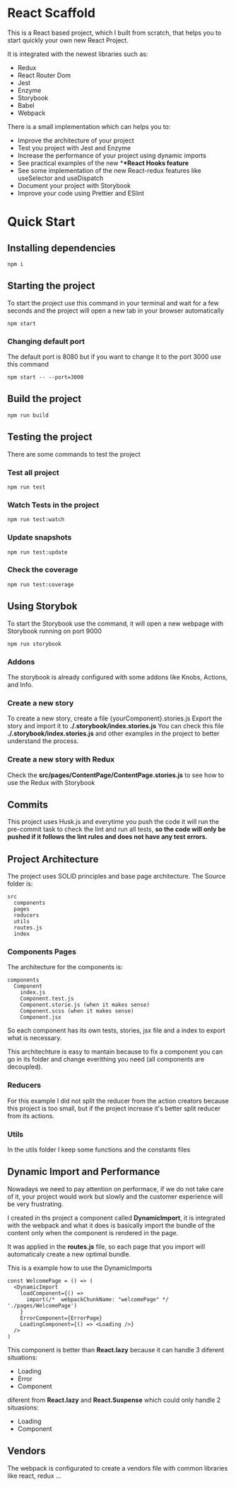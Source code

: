 # React Scaffold

This is a React based project, which I built from scratch, that helps you to start quickly your own new React Project.

It is integrated with the newest libraries such as:

- Redux
- React Router Dom
- Jest
- Enzyme
- Storybook
- Babel
- Webpack

There is a small implementation which can helps you to:

- Improve the architecture of your project
- Test you project with Jest and Enzyme
- Increase the performance of your project using dynamic imports
- See practical examples of the new \***\*React Hooks feature**
- See some implementation of the new React-redux features like useSelector and useDispatch
- Document your project with Storybook
- Improve your code using Prettier and ESlint

# Quick Start

## Installing dependencies

```
npm i
```


## Starting the project

To start the project use this command in your terminal and wait for a few seconds and the project will open a new tab in your browser automatically

```
npm start
```


### Changing default port

The default port is 8080 but if you want to change it to the port 3000 use this command

```
npm start -- --port=3000
```

## Build the project

```
npm run build
```

## Testing the project

There are some commands to test the project

### Test all project

```
npm run test
```

### Watch Tests in the project

```
npm run test:watch
```

### Update snapshots

```
npm run test:update
```


### Check the coverage

```
npm run test:coverage
```

## Using Storybok

To start the Storybook use the command, it will open a new webpage with Storybook running on port 9000

```
npm run storybook
```


### Addons

The storybook is already configured with some addons like Knobs, Actions, and Info.

### Create a new story

To create a new story, create a file {yourComponent}.stories.js
Export the story and import it to **./.storybook/index.stories.js**
You can check this file **./.storybook/index.stories.js** and other examples in the project to better understand the process.

### Create a new story with Redux

Check the **src/pages/ContentPage/ContentPage.stories.js** to see how to use the Redux with Storybook

## Commits

This project uses Husk.js and everytime you push the code it will run the pre-commit task to check the lint and run all tests, **so the code will only be pushed if it follows the lint rules and does not have any test errors.**

## Project Architecture

The project uses SOLID principles and base page architecture. 
The Source folder is:

```
src
  components
  pages
  reducers
  utils
  routes.js
  index
```

### Components Pages

The architecture for the components is:

```
components
  Component
    index.js
    Component.test.js
    Component.storie.js (when it makes sense)
    Component.scss (when it makes sense)
    Component.jsx
```

So each component has its own tests, stories, jsx file and a index to export what is necessary.

This architechture is easy to mantain because to fix a component you can go in its folder and change everithing you need (all components are decoupled).

### Reducers

For this example I did not split the reducer from the action creators because this project is too small, but if the project increase it's better split reducer from its actions.

### Utils

In the utils folder I keep some functions and the constants files

## Dynamic Import and Performance

Nowadays we need to pay attention on performace, if we do not take care of it, your project would work but slowly and the customer experience will be very frustrating.

I created in ths project a component called **DynamicImport**, it is integrated with the webpack and what it does is basically import the bundle of the content only when the component is rendered in the page.

It was applied in the **routes.js** file, so each page that you import will automaticaly create a new optimal bundle.

This is a example how to use the DynamicImports

```
const WelcomePage = () => (
  <DynamicImport
    loadComponent={() =>
      import(/*  webpackChunkName: "welcomePage" */ './pages/WelcomePage')
    }
    ErrorComponent={ErrorPage}
    LoadingComponent={() => <Loading />}
  />
)
```

This component is better than **React.lazy** because it can handle 3 diferent situations:

- Loading
- Error
- Component

diferent from **React.lazy** and **React.Suspense** which could only handle 2 situasions:

- Loading
- Component

## Vendors

The webpack is configurated to create a vendors file with common libraries like react, redux ...
